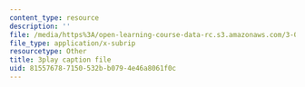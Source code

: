 ```yaml
---
content_type: resource
description: ''
file: /media/https%3A/open-learning-course-data-rc.s3.amazonaws.com/3-091sc-introduction-to-solid-state-chemistry-fall-2010/815576787150532bb0794e46a8061f0c_kB2Ue4Fip2c.vtt
file_type: application/x-subrip
resourcetype: Other
title: 3play caption file
uid: 81557678-7150-532b-b079-4e46a8061f0c
---
```

